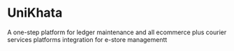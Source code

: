# UniKhata
A one-step platform for ledger maintenance and all ecommerce plus courier services platforms integration for e-store managementt
